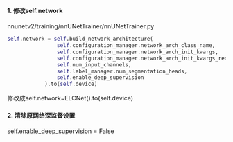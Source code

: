 <!--
 * @Author: Atoposiii zhenglei_zz@163.com
 * @Date: 2024-06-20 17:27:19
 * @LastEditors: Atoposiii zhenglei_zz@163.com
 * @LastEditTime: 2024-06-20 17:56:20
 * @FilePath: /ketnr/document/CustomModel.md
 * @Description: 这是默认设置,请设置`customMade`, 打开koroFileHeader查看配置 进行设置: https://github.com/OBKoro1/koro1FileHeader/wiki/%E9%85%8D%E7%BD%AE 
 -->

#### 1. 修改self.network

nnunetv2/training/nnUNetTrainer/nnUNetTrainer.py

~~~python
self.network = self.build_network_architecture(
                self.configuration_manager.network_arch_class_name,
                self.configuration_manager.network_arch_init_kwargs,
                self.configuration_manager.network_arch_init_kwargs_req_import,
                self.num_input_channels,
                self.label_manager.num_segmentation_heads,
                self.enable_deep_supervision
            ).to(self.device)
~~~
修改成self.network=ELCNet().to(self.device)


#### 2. 清除原网络深监督设置
self.enable_deep_supervision = False
